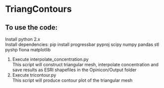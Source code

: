 # TriangContours
## To use the code:
Install python 2.x<br>
Install dependencies: pip install progressbar pyproj scipy numpy pandas stl pyshp fiona matplotlib
  
1. Execute interpolate_concentration.py<br>
   This script will construct triangular mesh, interpolate concentration and save results as ESRI shapefiles in the Opinicon/Output folder
2. Execute tricontour.py<br>
   This script will produce contour plot of the triangular mesh  
